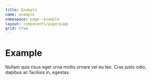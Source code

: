 ```yaml
---
title: Example
name: example
namespace: page--example
layout: components/page/page
grid: true
---
```


# Example

Nullam quis risus eget urna mollis ornare vel eu leo. Cras justo odio, dapibus ac facilisis in, egestas.
